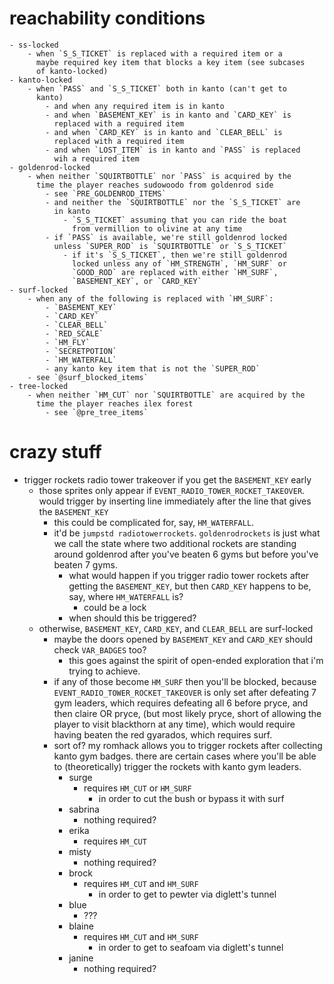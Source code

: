 # reachability conditions
    - ss-locked
        - when `S_S_TICKET` is replaced with a required item or a
          maybe required key item that blocks a key item (see subcases
          of kanto-locked)
    - kanto-locked
        - when `PASS` and `S_S_TICKET` both in kanto (can't get to
          kanto)
            - and when any required item is in kanto
            - and when `BASEMENT_KEY` is in kanto and `CARD_KEY` is
              replaced with a required item
            - and when `CARD_KEY` is in kanto and `CLEAR_BELL` is
              replaced with a required item
            - and when `LOST_ITEM` is in kanto and `PASS` is replaced
              wih a required item
    - goldenrod-locked
        - when neither `SQUIRTBOTTLE` nor `PASS` is acquired by the
          time the player reaches sudowoodo from goldenrod side
            - see `PRE_GOLDENROD_ITEMS`
            - and neither the `SQUIRTBOTTLE` nor the `S_S_TICKET` are
              in kanto
                - `S_S_TICKET` assuming that you can ride the boat
                  from vermillion to olivine at any time
            - if `PASS` is available, we're still goldenrod locked
              unless `SUPER_ROD` is `SQUIRTBOTTLE` or `S_S_TICKET`
                - if it's `S_S_TICKET`, then we're still goldenrod
                  locked unless any of `HM_STRENGTH`, `HM_SURF` or
                  `GOOD_ROD` are replaced with either `HM_SURF`,
                  `BASEMENT_KEY`, or `CARD_KEY`
    - surf-locked
        - when any of the following is replaced with `HM_SURF`:
            - `BASEMENT_KEY`
            - `CARD_KEY`
            - `CLEAR_BELL`
            - `RED_SCALE`
            - `HM_FLY`
            - `SECRETPOTION`
            - `HM_WATERFALL`
            - any kanto key item that is not the `SUPER_ROD`
        - see `@surf_blocked_items`
    - tree-locked
        - when neither `HM_CUT` nor `SQUIRTBOTTLE` are acquired by the
          time the player reaches ilex forest
            - see `@pre_tree_items`

# crazy stuff

- trigger rockets radio tower trakeover if you get the `BASEMENT_KEY` early
    - those sprites only appear if
      `EVENT_RADIO_TOWER_ROCKET_TAKEOVER`. would trigger by inserting
      line immediately after the line that gives the `BASEMENT_KEY`
        - this could be complicated for, say, `HM_WATERFALL`.
        - it'd be `jumpstd radiotowerrockets`. `goldenrodrockets` is
          just what we call the state where two additional rockets
          are standing around goldenrod after you've beaten 6 gyms
          but before you've beaten 7 gyms.
            - what would happen if you trigger radio tower rockets
              after getting the `BASEMENT_KEY`, but then
              `CARD_KEY` happens to be, say, where `HM_WATERFALL`
              is?
                - could be a lock
            - when should this be triggered?
    - otherwise, `BASEMENT_KEY`, `CARD_KEY`, and `CLEAR_BELL` are surf-locked
        - maybe the doors opened by `BASEMENT_KEY` and `CARD_KEY`
          should check `VAR_BADGES` too?
            - this goes against the spirit of open-ended exploration
              that i'm trying to achieve.
        - if any of those become `HM_SURF` then you'll be blocked,
          because `EVENT_RADIO_TOWER_ROCKET_TAKEOVER` is only set
          after defeating 7 gym leaders, which requires defeating all
          6 before pryce, and then claire OR pryce, (but most likely
          pryce, short of allowing the player to visit blackthorn at
          any time), which would require having beaten the red
          gyarados, which requires surf.
        - sort of? my romhack allows you to trigger rockets after
          collecting kanto gym badges. there are certain cases where
          you'll be able to (theoretically) trigger the rockets with
          kanto gym leaders.
            - surge
                - requires `HM_CUT` or `HM_SURF`
                    - in order to cut the bush or bypass it with surf
            - sabrina
                - nothing required?
            - erika
                - requires `HM_CUT`
            - misty
                - nothing required?
            - brock
                - requires `HM_CUT` and `HM_SURF`
                    - in order to get to pewter via diglett's tunnel
            - blue
                - ???
            - blaine
                - requires `HM_CUT` and `HM_SURF`
                    - in order to get to seafoam via diglett's tunnel
            - janine
                - nothing required?

